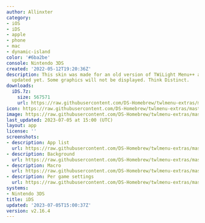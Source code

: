 ```yaml
---
author: Allinxter
category:
- iOS
- iDS
- apple
- phone
- mac
- dynamic-island
color: '#6ba2be'
console: Nintendo 3DS
created: '2022-05-12T19:20:36Z'
description: This skin was made for an old version of TWiLight Menu++ and hasn't been
  updated yet. Some graphics will not be displayed. Think Distinct.
downloads:
  iDS.7z:
    size: 567571
    url: https://raw.githubusercontent.com/DS-Homebrew/twlmenu-extras/master/_nds/TWiLightMenu/3dsmenu/themes/iDS.7z
icon: https://raw.githubusercontent.com/DS-Homebrew/twlmenu-extras/master/_nds/TWiLightMenu/3dsmenu/themes/meta/iDS/icon.png
image: https://raw.githubusercontent.com/DS-Homebrew/twlmenu-extras/master/_nds/TWiLightMenu/3dsmenu/themes/meta/iDS/icon.png
last_updated: 2023-07-05 at 15:00 (UTC)
layout: app
license: ''
screenshots:
- description: App list
  url: https://raw.githubusercontent.com/DS-Homebrew/twlmenu-extras/master/_nds/TWiLightMenu/3dsmenu/themes/meta/iDS/screenshots/app-list.png
- description: Background
  url: https://raw.githubusercontent.com/DS-Homebrew/twlmenu-extras/master/_nds/TWiLightMenu/3dsmenu/themes/meta/iDS/screenshots/background.png
- description: Macro
  url: https://raw.githubusercontent.com/DS-Homebrew/twlmenu-extras/master/_nds/TWiLightMenu/3dsmenu/themes/meta/iDS/screenshots/macro.png
- description: Per game settings
  url: https://raw.githubusercontent.com/DS-Homebrew/twlmenu-extras/master/_nds/TWiLightMenu/3dsmenu/themes/meta/iDS/screenshots/per-game-settings.png
systems:
- Nintendo 3DS
title: iDS
updated: '2023-07-05T15:00:37Z'
version: v2.16.4
---
```

